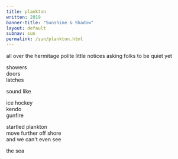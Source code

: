```yaml
---
title: plankton
written: 2019
banner-title: "Sunshine & Shadow" 
layout: default
subnav: sun
permalink: /sun/plankton.html
---
```


<div class="poem">
all over the hermitage  
polite little notices  
asking folks to be quiet  
yet


showers  
doors  
latches  


sound like


ice hockey  
kendo  
gunfire


startled plankton  
move further off shore  
and we can't even see  


the sea
</div>

